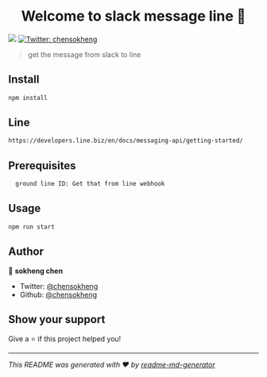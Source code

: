 <h1 align="center">Welcome to slack message line 👋</h1>
<p>
  <img src="https://img.shields.io/badge/version-1.0.0-blue.svg?cacheSeconds=2592000" />
  <a href="https://twitter.com/chensokheng">
    <img alt="Twitter: chensokheng" src="https://img.shields.io/twitter/follow/chensokheng.svg?style=social" target="_blank" />
  </a>
</p>

> get the message from slack to line

## Install

```sh
npm install
```
## Line
```sh
https://developers.line.biz/en/docs/messaging-api/getting-started/
```

## Prerequisites
```sh
  ground line ID: Get that from line webhook
```

## Usage

```sh
npm run start
```

## Author

👤 **sokheng chen**

* Twitter: [@chensokheng](https://twitter.com/chensokheng)
* Github: [@chensokheng](https://github.com/chensokheng)

## Show your support

Give a ⭐️ if this project helped you!

***
_This README was generated with ❤️ by [readme-md-generator](https://github.com/kefranabg/readme-md-generator)_